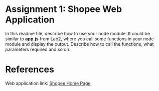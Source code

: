 # Assignment 1: Shopee Web Application

In this readme file, describe how to use your node module. It could be similar to **app.js** from Lab2, where you call some functions in your node module and display the output. Describe how to call the functions, what parameters required and so on.

# References
Web application link: [Shopee Home Page](https://shopee.sg/)